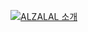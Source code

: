 [![ALZALAL 소개](https://img.youtube.com/vi/4oFgTRJQhr8/0.jpg)](https://www.youtube.com/watch?v=4oFgTRJQhr8)
